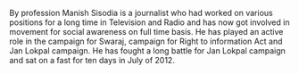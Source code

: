 By profession Manish Sisodia is a journalist who had worked on various positions for a long time in Television and Radio and has now got involved in movement for social awareness on full time basis. He has played an active role in the campaign for Swaraj, campaign for Right to information Act and Jan Lokpal campaign. He has fought a long battle for Jan Lokpal campaign and sat on a fast for ten days in July of 2012.